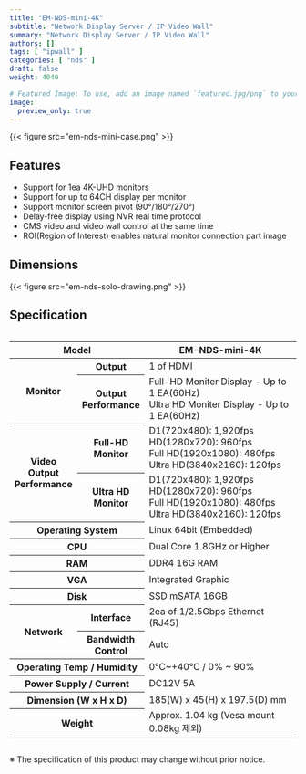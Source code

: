 ```yaml
---
title: "EM-NDS-mini-4K"
subtitle: "Network Display Server / IP Video Wall"
summary: "Network Display Server / IP Video Wall"
authors: []
tags: [ "ipwall" ]
categories: [ "nds" ]
draft: false
weight: 4040

# Featured Image: To use, add an image named `featured.jpg/png` to your page's folder.
image:
  preview_only: true
---
```


<div class="container">
<div class="row justify-content-center">
<div class="col-sm-6">

{{< figure src="em-nds-mini-case.png" >}}

</div>
</div>
</div>

## Features

- Support for 1ea 4K-UHD monitors
- Support for up to 64CH display per monitor
- Support monitor screen pivot (90°/180°/270°)
- Delay-free display using NVR real time protocol
- CMS video and video wall control at the same time
- ROI(Region of Interest) enables natural monitor connection part image

## Dimensions

{{< figure src="em-nds-solo-drawing.png" >}}

## Specification

<div style="overflow-x: auto">
<table class="spec">
<thead>
<tr>
<th colspan="2">Model</th>
<th>EM-NDS-mini-4K</th>
</tr>
</thead>
<tbody>
<tr>
<th rowspan="2">Monitor</th>
<th>Output</th>
<td>1 of HDMI</td>
</tr>
<tr>
<th>Output<br>Performance</th>
<td>Full-HD Moniter Display - Up to 1 EA(60Hz)<br>Ultra HD Moniter Display - Up to 1 EA(60Hz)</td>
</tr>
<tr>
<th rowspan="2">Video Output<br>Performance</th>
<th>Full-HD<br>Monitor</th>
<td>D1(720x480): 1,920fps<br>
    HD(1280x720): 960fps<br>
    Full HD(1920x1080): 480fps<br>
    Ultra HD(3840x2160): 120fps</td>
</tr>
<tr>
<th>Ultra HD<br>Monitor</th>
<td>D1(720x480): 1,920fps<br>
    HD(1280x720): 960fps<br>
    Full HD(1920x1080): 480fps<br>
    Ultra HD(3840x2160): 120fps</td>
</tr>
<tr>
<th colspan="2">Operating System</th>
<td>Linux 64bit (Embedded)</td>
</tr>
<tr>
<th colspan="2">CPU</th>
<td>Dual Core 1.8GHz or Higher</td>
</tr>
<tr>
<th colspan="2">RAM</th>
<td>DDR4 16G RAM</td>
</tr>
<tr>
<th colspan="2">VGA</th>
<td>Integrated Graphic</td>
</tr>
<tr>
<th colspan="2">Disk</th>
<td>SSD mSATA 16GB</td>
</tr>
<tr>
<th rowspan="2">Network</th>
<th>Interface</th>
<td>2ea of 1/2.5Gbps Ethernet (RJ45)</td>
</tr>
<tr>
<th>Bandwidth<br>Control</th>
<td>Auto</td>
</tr>
<tr>
<th colspan="2">Operating Temp / Humidity</th>
<td>0℃~+40℃ / 0% ~ 90%</td>
</tr>
<tr>
<th colspan="2">Power Supply / Current</th>
<td>DC12V 5A</td>
</tr>
<tr>
<th colspan="2">Dimension (W x H x D)</th>
<td>185(W) x 45(H) x 197.5(D) mm</td>
</tr>
<tr>
<th colspan="2">Weight</th>
<td>Approx. 1.04 kg (Vesa mount 0.08kg 제외)</td>
</tr>
</tbody>
</table>
</div>

※ The specification of this product may change without prior notice.
